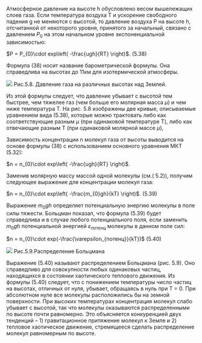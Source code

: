 Атмосферное давление на высоте h обусловлено весом вышележащих слоев газа. Если температура воздуха Т и ускорение свободного падения g не меняются с высотой, то давление воздуха Р на высоте h, отсчитанной от некоторого уровня, принятого за начальный, связано с давлением $P_{0}$ на этом начальном уровне экспоненциальной зависимостью:

$P = P_{0}\cdot exp\left( -\frac{ugh}{RT} \right)$. (5.38)

Формула (38) носит название барометрической формулы. Она справедлива на высотах до 11км для изотермической атмосферы.

![](Pasted%20image%2020240506162954.png)
Рис.5.8. Давление газа на различных высотах над Землей.

Из этой формулы следует, что давление убывает с высотой тем быстрее, чем тяжелее газ (чем больше его молярная масса $\mu$) и чем ниже температура Т. На рис. 5.8 изображены две кривые, описываемые уравнением вида (5.38), которые можно трактовать либо как соответствующие разным $\mu$ (при одинаковой температуре Т), либо как отвечающие разным Т (при одинаковой молярной массе $\mu$),

Зависимость концентрации n молекул газа от высоты выводится на основе формулы (38) с использованием основного уравнения МКТ (5.32):

$n = n_{0}\cdot exp\left( -\frac{ugh}{RT} \right)$.

Заменив молярную массу массой одной молекулы (см.( 5.2)), получим следующее выражение для концентрации молекул газа:

$n = n_{0}\cdot exp\left( -\frac{m_{0}gh}{kT} \right)$. (5.39)

Выражение $m_{0}gh$ определяет потенциальную энергию молекулы в поле силы тяжести. Больцман показал, что формула (5.39) будет справедлива и в случае любого потенциального поля, если заменить $m_{0}gh$ потенциальной энергией $\varepsilon_{потенц}$ молекулы в данном поле сил:

$n = n_{0}\cdot exp(-\frac{\varepsilon_{потенц}}{kT})$ (5.40)

![](Pasted%20image%2020240506163129.png)
Рис.5.9.Распределение Больцмана

Выражение (5.40) называют распределением Больцмана (рис. 5.9). Оно справедливо для совокупности любых одинаковых частиц, находящихся в состоянии хаотического теплового движения. Из формулы (5.40) следует, что с понижением температуры число частиц на высотах, отличных от нуля, убывает, обращаясь в нуль при Т = 0. При абсолютном нуле все молекулы расположились бы на земной поверхности. При высоких температурах концентрация молекул слабо убывает с высотой, так что молекулы оказываются распределенными по высоте почти равномерно. Это объясняется конкуренцией двух тенденций – 1) гравитационное притяжение молекул к Земле и 2) тепловое хаотическое движение, стремящееся сделать распределение молекул равномерным по высоте.


